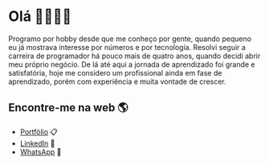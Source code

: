 # Olá 👋👨🏻‍💻

Programo por hobby desde que me conheço por gente, quando pequeno eu já mostrava interesse por números e por tecnologia. Resolvi seguir a carreira de programador há pouco mais de quatro anos, quando decidi abrir meu próprio negócio. De lá até aqui a jornada de aprendizado foi grande e satisfatória, hoje me considero um profissional ainda em fase de aprendizado, porém com experiência e muita vontade de crescer. 


## Encontre-me na web 🌎
- <a href="https://robertosouza.dev">Portfólio</a> 📋 
- <a href="https://www.linkedin.com/in/roberto-souza1/">LinkedIn</a> 💼
- <a href="https://wa.me/5519995877791">WhatsApp</a> 💬 